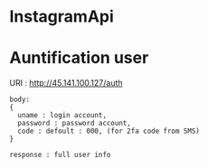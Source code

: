 # InstagramApi


# Auntification user
URI : http://45.141.100.127/auth
```
body:
{
  uname : login account,
  password : password account,
  code : defoult : 000, (for 2fa code from SMS)
}

response : full user info

```
